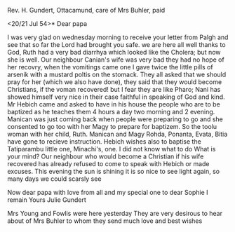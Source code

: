Rev. H. Gundert, Ottacamund, care of Mrs Buhler, paid

 <20/21 Jul 54>*
Dear papa

I was very glad on wednesday morning to receive your letter from Palgh and see that so far the Lord had brought you safe. we are here all well thanks to God, Ruth had a very bad diarrhya which looked like the Cholera; but now she is well. Our neighbour Canian's wife was very bad they had no hope of her recovry, when the vomitings came one I gave twice the little pills of arsenik with a mustard poltis on the stomack. They all asked that we should pray for her (which we also have done), they said that they would become Christians, if the voman recovered! but I fear they are like Pharo; Nani has showed himself very nice in their case faithful in speaking of God and kind. Mr Hebich came and asked to have in his house the people who are to be baptized as he teaches them 4 hours a day two morning and 2 evening. Manican was just coming back when people were preparing to go and she consented to go too with her Magy to prepare for baptizem. So the toolu woman with her child, Ruth. Manican and Magy Rohda, Ponanta, Evata, Bitia have gone to recieve instruction. Hebich wishes also to baptise the Tatiparambu little one, Minachi's, one. I did not know what to do What is your mind? 
Our neighbour who would become a Christian if his wife recovered has already refused to come to speak with Hebich or made excuses. This evening the sun is shining it is so nice to see light again, so many days we could scarsly see

Now dear papa with love from all and my special one to dear Sophie  I remain Yours
 Julie Gundert

Mrs Young and Fowlis were here yesterday They are very desirous to hear about of Mrs Buhler to whom they send much love and best wishes 
